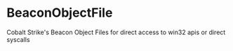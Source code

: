 # BeaconObjectFile

Cobalt Strike's Beacon Object Files for direct access to win32 apis or direct syscalls
